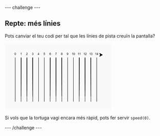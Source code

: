 --- challenge ---

## Repte: més línies

Pots canviar el teu codi per tal que les línies de pista creuïn la pantalla?

![captura de pantalla](images/race-challenge1.png)

Si vols que la tortuga vagi encara més ràpid, pots fer servir `speed(0)`.

--- /challenge ---
